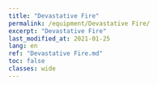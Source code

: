 ```yaml
---
title: "Devastative Fire"
permalink: /equipment/Devastative Fire/
excerpt: "Devastative Fire"
last_modified_at: 2021-01-25
lang: en
ref: "Devastative Fire.md"
toc: false
classes: wide
---
```


